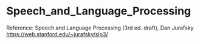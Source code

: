 # Speech_and_Language_Processing

Reference: 
Speech and Language Processing (3rd ed. draft), Dan Jurafsky
https://web.stanford.edu/~jurafsky/slp3/
